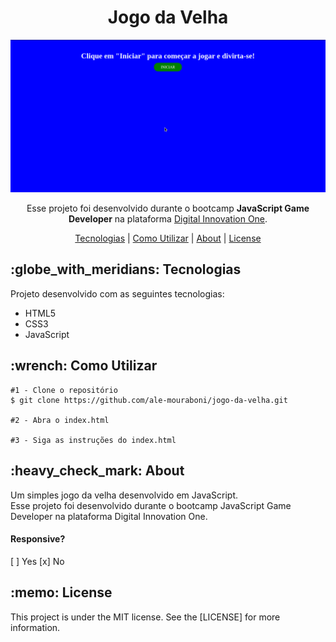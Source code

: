 <h1 align="center">Jogo da Velha</h1>
<p align="center">
  <img src="assets/readme/r-p-s.gif">
</p>

<p align="center">
Esse projeto foi desenvolvido durante o bootcamp <strong>JavaScript Game Developer</strong> na plataforma <a href="https://digitalinnovation.one/">Digital Innovation One</a>.
</p>

<p align="center">
  <a href="#technology">Tecnologias</a> | 
  <a href="#c-utilizar">Como Utilizar</a> |
  <a href="#about">About</a> |
  <a href="#license">License</a> 
</p>

<h2 id="technology">:globe_with_meridians: Tecnologias</h2>
<p>Projeto desenvolvido com as seguintes tecnologias:</p>
<ul>
  <li>HTML5</li>
  <li>CSS3</li>
  <li>JavaScript</li>
</ul>

<h2 id="c-utilizar">:wrench: Como Utilizar</h2>

```
#1 - Clone o repositório
$ git clone https://github.com/ale-mouraboni/jogo-da-velha.git

#2 - Abra o index.html

#3 - Siga as instruções do index.html
```

<h2 id="about">:heavy_check_mark: About</h2>
<p>Um simples jogo da velha desenvolvido em JavaScript.
</br>
Esse projeto foi desenvolvido durante o bootcamp JavaScript Game Developer na plataforma Digital Innovation One.
<h4>Responsive?</h4>
[ ] Yes  [x] No
</p>

<h2 id="license">:memo: License</h2>
<p>This project is under the MIT license. See the [LICENSE] for more information.
</p>

